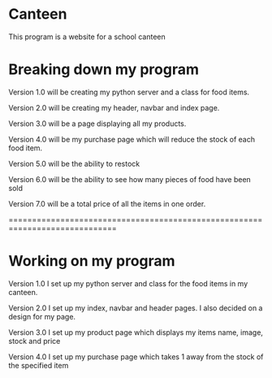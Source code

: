 # Canteen
This program is a website for a school canteen

# Breaking down my program
Version 1.0 will be creating my python server and a class for food items.

Version 2.0 will be creating my header, navbar and index page.

Version 3.0 will be a page displaying all my products.

Version 4.0 will be my purchase page which will reduce the stock of each food item.

Version 5.0 will be the ability to restock

Version 6.0 will be the ability to see how many pieces of food have been sold

Version 7.0 will be a total price of all the items in one order.

=============================================================================

# Working on my program

Version 1.0
  I set up my python server and class for the food items in my canteen.

Version 2.0
  I set up my index, navbar and header pages. I also decided on a design for my page.

Version 3.0
  I set up my product page which displays my items name, image, stock and price

Version 4.0
  I set up my purchase page which takes 1 away from the stock of the specified item
